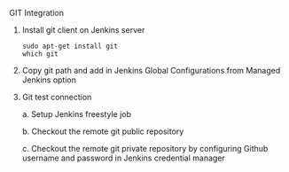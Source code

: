 GIT Integration

1. Install git client on Jenkins server
 
       sudo apt-get install git
       which git
    
2. Copy git path and add in Jenkins Global Configurations from Managed Jenkins option

3. Git test connection

    a. Setup Jenkins freestyle job
    
    b. Checkout the remote git public repository
    
    c. Checkout the remote git private repository by configuring Github username and password in Jenkins credential manager
 
